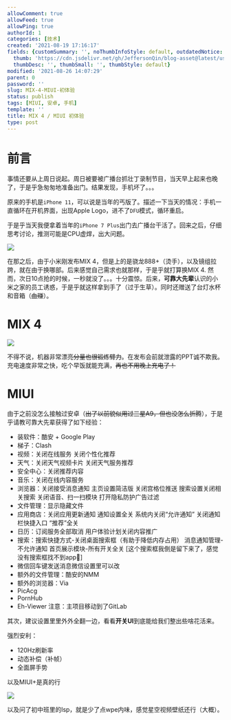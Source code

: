 ```yaml
---
allowComment: true
allowFeed: true
allowPing: true
authorId: 1
categories: [技术]
created: '2021-08-19 17:16:17'
fields: {customSummary: '', noThumbInfoStyle: default, outdatedNotice: 'no', reprint: standard,
  thumb: 'https://cdn.jsdelivr.net/gh/JeffersonQin/blog-asset@latest/usr/picgo/20210820211019.png',
  thumbDesc: '', thumbSmall: '', thumbStyle: default}
modified: '2021-08-26 14:07:29'
parent: 0
password: ''
slug: MIX-4-MIUI-初体验
status: publish
tags: [MIUI, 安卓, 手机]
template: ''
title: MIX 4 / MIUI 初体验
type: post
---
```

# 前言

事情还要从上周日说起。周日被要被广播台抓壮丁录制节目，当天早上起来也晚了，于是乎急匆匆地准备出门。结果发现，手机坏了。。。

原来的手机是`iPhone 11`，可以说是当年的丐版了。描述一下当天的情况：手机一直循环在开机界面，出现Apple Logo，进不了`DFU`模式，循环重启。

于是乎当天我便拿着当年的`iPhone 7 Plus`出门去广播台干活了。回来之后，仔细思考讨论，推测可能是CPU虚焊，出大问题。

![](https://cdn.jsdelivr.net/gh/JeffersonQin/blog-asset@latest/usr/picgo/772a23bfa1d22005b60120015e40ab7.jpg)

在那之后，由于小米刚发布MIX 4，但是上的是骁龙888+（烫手），以及镜组拉跨，就在由于换哪部。后来感觉自己需求也就那样，于是乎就打算换MIX 4. 然而，次日10点抢的时候，一秒就没了。。。十分震惊。后来，**可靠大先辈**认识的小米之家的员工诱惑，于是乎就这样拿到手了（过于生草）。同时还赠送了台灯水杯和音箱（~~血赚~~）。

# MIX 4

![](https://cdn.jsdelivr.net/gh/JeffersonQin/blog-asset@latest/usr/picgo/IMG_0350.JPG)

不得不说，机器非常漂亮~~分量也很锻炼臂力~~。在发布会前就泄露的PPT诚不欺我。充电速度非常之快，吃个早饭就能充满，~~再也不用晚上充电了！~~

# MIUI

由于之前没怎么接触过安卓（~~出了以前貌似用过三星A9，但也没怎么折腾~~），于是乎请教可靠大先辈获得了如下经验：

- 装软件：酷安 + Google Play
- 梯子：Clash
- 视频：关闭在线服务 关闭个性化推荐
- 天气：关闭天气视频卡片 关闭天气服务推荐
- 安全中心：关闭推荐内容
- 音乐：关闭在线内容服务
- 浏览器：关闭接受消息通知 主页设置简洁版 关闭宫格位推送 搜索设置关闭相关搜索 关闭语音、扫一扫模块 打开隐私防护广告过滤
- 文件管理：显示隐藏文件
- 应用商店：关闭应用更新通知 通知设置全关 系统内关闭“允许通知” 关闭通知栏快捷入口 “推荐”全关
- 日历：订阅服务全部取消 用户体验计划关闭内容推广
- 搜索：搜索快捷方式-关闭桌面搜索框（有助于降低内存占用） 消息通知管理-不允许通知 首页展示模块-所有开关全关 [这个搜索框我倒是留下来了，感觉没有搜索框找不到app🤣]
- 微信回车键发送消息微信设置里可以改
- 额外的文件管理：酷安的NMM
- 额外的浏览器：Via
- PicAcg
- PornHub
- Eh-Viewer 注意：主项目移动到了GitLab

其次，建议设置里里外外全翻一边，看看**开关UI**到底能给我们整出些啥花活来。

强烈安利：
- 120Hz刷新率
- 动态补偿（补帧）
- 全面屏手势

以及MIUI+是真的行

![](https://cdn.jsdelivr.net/gh/JeffersonQin/blog-asset@latest/usr/picgo/20210820211019.png)

以及问了初中班里的lsp，就是少了点wpe内味，感觉星空视频壁纸还行（大概）。
